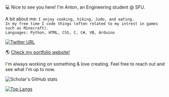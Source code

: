 💻 Nice to see you here!
I'm Anton, an Engineering student @ SFU.

A bit about me:
`I enjoy cooking, hiking, Judo, and eating.` <br/>
`In my free time I code things (often related to my intrest in games such as Minecraft).`  <br/>
`Languages: Python, HTML, CSS, C, C#, VB, Arduino`  <br/>

    
[![Twitter URL](https://img.shields.io/twitter/url/https/twitter.com/Flywithmedarlin.svg?style=social&label=Follow)](https://twitter.com/Flywithmedarlin/)

🌎 [Check my portfolio website!](https://antonilic.com/ "My website")

I'm always working on something & love creating. 
Feel free to reach out and see what I'm up to now.

![SchoIar's GitHub stats](https://github-readme-stats.vercel.app/api?username=SchoIar&count_private=true&hide=stars,prs,contribs)

[![Top Langs](https://github-readme-stats.vercel.app/api/top-langs/?username=SchoIar&layout=compact)](https://github.com/anuraghazra/github-readme-stats)
